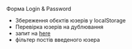 Форма Login & Password
- Збереження обєктів юзерів у localStorage
- Перевірка юзерів на дублювання
- запит на [here](https://jsonplaceholder.typicode.com)
- фільтер постів введеного юзера

